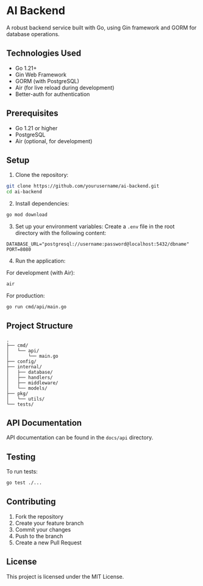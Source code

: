 # AI Backend

A robust backend service built with Go, using Gin framework and GORM for database operations.

## Technologies Used

- Go 1.21+
- Gin Web Framework
- GORM (with PostgreSQL)
- Air (for live reload during development)
- Better-auth for authentication

## Prerequisites

- Go 1.21 or higher
- PostgreSQL
- Air (optional, for development)

## Setup

1. Clone the repository:

```bash
git clone https://github.com/yourusername/ai-backend.git
cd ai-backend
```

2. Install dependencies:

```bash
go mod download
```

3. Set up your environment variables:
   Create a `.env` file in the root directory with the following content:

```env
DATABASE_URL="postgresql://username:password@localhost:5432/dbname"
PORT=8080
```

4. Run the application:

For development (with Air):

```bash
air
```

For production:

```bash
go run cmd/api/main.go
```

## Project Structure

```
.
├── cmd/
│   └── api/
│       └── main.go
├── config/
├── internal/
│   ├── database/
│   ├── handlers/
│   ├── middleware/
│   └── models/
├── pkg/
│   └── utils/
└── tests/
```

## API Documentation

API documentation can be found in the `docs/api` directory.

## Testing

To run tests:

```bash
go test ./...
```

## Contributing

1. Fork the repository
2. Create your feature branch
3. Commit your changes
4. Push to the branch
5. Create a new Pull Request

## License

This project is licensed under the MIT License.
